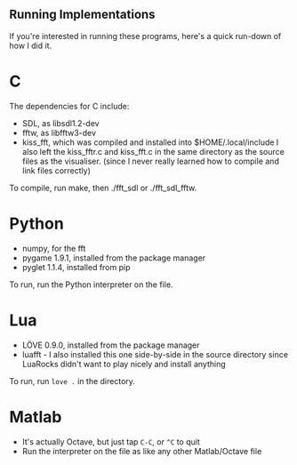 ## Running Implementations

If you're interested in running these programs, here's a quick run-down of how I
did it.

# C
The dependencies for C include:
- SDL, as libsdl1.2-dev
- fftw, as libfftw3-dev
- kiss\_fft, which was compiled and installed into $HOME/.local/include
I also left the kiss\_fftr.c and kiss\_fft.c in the same directory as
the source files as the visualiser. (since I never really learned how
to compile and link files correctly)

To compile, run make, then ./fft_sdl or ./fft_sdl_fftw.

# Python
- numpy, for the fft
- pygame 1.9.1, installed from the package manager
- pyglet 1.1.4, installed from pip

To run, run the Python interpreter on the file.

# Lua
- LÖVE 0.9.0, installed from the package manager
- luafft - I also installed this one side-by-side in the source directory
since LuaRocks didn't want to play nicely and install anything

To run, run ```love .``` in the directory.

# Matlab
- It\'s actually Octave, but just tap ```C-C```, or ```^C``` to quit
- Run the interpreter on the file as like any other Matlab/Octave file
